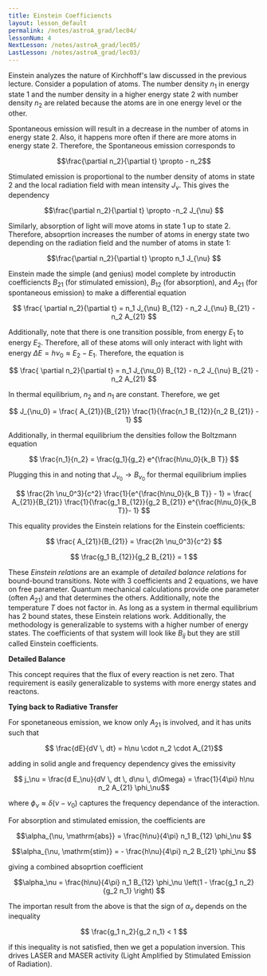 ```yaml
---
title: Einstein Coefficiencts
layout: lesson_default
permalink: /notes/astroA_grad/lec04/
lessonNum: 4
NextLesson: /notes/astroA_grad/lec05/
LastLesson: /notes/astroA_grad/lec03/
---
```


Einstein analyzes the nature of Kirchhoff's law discussed in the previous lecture. Consider a population of atoms. The number density $n_1$ in energy state 1 and the number density in a higher energy state 2 with number density $n_2$ are related because the atoms are in one energy level or the other.

Spontaneous emission will result in a decrease in the number of atoms in energy state 2. Also, it happens more often if there are more atoms in energy state 2. Therefore, the Spontaneous emission corresponds to

$$\frac{\partial n_2}{\partial t} \propto - n_2$$

Stimulated emission is proportional to the number density of atoms in state 2 and the local radiation field with mean intensity $J_\nu$. This gives the dependency

$$\frac{\partial n_2}{\partial t} \propto -n_2 J_{\nu} $$

Similarly, absorption of light will move atoms in state 1 up to state 2. Therefore, absoprtion increases the number of atoms in energy state two depending on the radiation field and the number of atoms in state 1:

$$\frac{\partial n_2}{\partial t} \propto n_1 J_{\nu} $$

Einstein made the simple (and genius) model complete by introductin coefficiencts $B_{21}$ (for stimulated emission), $B_{12}$ (for absorption), and $A_{21}$ (for spontaneous emission) to make a differential equation

$$ \frac{ \partial n_2}{\partial t} =  n_1 J_{\nu} B_{12} - n_2 J_{\nu} B_{21} - n_2 A_{21} $$

Additionally, note that there is one transition possible, from energy $E_1$ to energy $E_2$. Therefore, all of these atoms will only interact with light with energy $\Delta E = h \nu_0 \approx E_2 - E_1$. Therefore, the equation is

$$ \frac{ \partial n_2}{\partial t} =  n_1 J_{\nu_0} B_{12} - n_2 J_{\nu} B_{21} - n_2 A_{21} $$

In thermal equilibrium, $n_2$ and $n_1$ are constant. Therefore, we get

$$  J_{\nu_0}  = \frac{ A_{21}}{B_{21}} \frac{1}{\frac{n_1 B_{12}}{n_2 B_{21}} - 1} $$

Additionally, in thermal equilibrium the densities follow the Boltzmann equation

$$ \frac{n_1}{n_2} = \frac{g_1}{g_2} e^{\frac{h\nu_0}{k_B T}} $$

Plugging this in and noting that $J_{\nu_0} \rightarrow B_{\nu_0}$ for thermal equilibrium implies

$$  \frac{2h \nu_0^3}{c^2} \frac{1}{e^{\frac{h\nu_0}{k_B T}} - 1}  = \frac{ A_{21}}{B_{21}} \frac{1}{\frac{g_1 B_{12}}{g_2 B_{21}} e^{\frac{h\nu_0}{k_B T}}- 1} $$

This equality provides the Einstein relations for the Einstein coefficients:

$$ \frac{ A_{21}}{B_{21}} = \frac{2h \nu_0^3}{c^2} $$

$$ \frac{g_1 B_{12}}{g_2 B_{21}} = 1 $$

These *Einstein relations* are an example of *detailed balance relations* for bound-bound transitions. Note with 3 coefficients and 2 equations, we have on free parameter. Quantum mechanical calculations provide one parameter (often $A_{21}$) and that determines the others. Additionally, note the temperature $T$ does not factor in. As long as a system in thermal equilibrium has 2 bound states, these Einstein relations work. Additionally, the methodology is generalizable to systems with a higher number of energy states. The coefficients of that system will look like $B_{ij}$ but they are still called Einstein coefficients.

**Detailed Balance**

This concept requires that the flux of every reaction is net zero. That requirement is easily generalizable to systems with more energy states and reactons.


**Tying back to Radiative Transfer**

For sponetaneous emission, we know only $A_{21}$ is involved, and it has units such that

$$ \frac{dE}{dV \, dt} = h\nu \cdot n_2 \cdot A_{21}$$

adding in solid angle and frequency dependency gives the emissivity

$$ j_\nu = \frac{d E_\nu}{dV \, dt \, d\nu \, d\Omega} = \frac{1}{4\pi} h\nu n_2 A_{21} \phi_\nu$$

where $\phi_\nu \approx \delta(\nu - \nu_0)$ captures the frequency dependance of the interaction.

For absorption and stimulated emission, the coefficients are

$$\alpha_{\nu, \mathrm{abs}} = \frac{h\nu}{4\pi} n_1 B_{12} \phi_\nu $$

$$\alpha_{\nu, \mathrm{stim}} = - \frac{h\nu}{4\pi} n_2 B_{21} \phi_\nu $$

giving a combined absoprtion coefficient

$$\alpha_\nu = \frac{h\nu}{4\pi} n_1 B_{12} \phi_\nu \left(1 - \frac{g_1 n_2}{g_2 n_1} \right) $$

The importan result from the above is that the sign of $\alpha_{\nu}$ depends on the inequality

$$ \frac{g_1 n_2}{g_2 n_1}  < 1 $$

if this inequality is not satisfied, then we get a population inversion. This drives LASER and MASER activity (Light Amplified by Stimulated Emission of Radiation).
